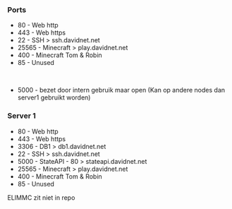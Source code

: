 ### Ports
 - 80 - Web http
 - 443 - Web https
 &nbsp;
 - 22 - SSH > ssh.davidnet.net
 - 25565 - Minecraft > play.davidnet.net
 - 400 - Minecraft Tom & Robin
 &nbsp;
 - 85 - Unused

  &nbsp;
   - 5000 - bezet door intern gebruik maar open (Kan op andere nodes dan server1 gebruikt worden)

### Server 1
 - 80 - Web http
 - 443 - Web https
 - 3306 - DB1 > db1.davidnet.net
 &nbsp;
 - 22 - SSH > ssh.davidnet.net
 - 5000 - StateAPI - 80 > stateapi.davidnet.net
 - 25565 - Minecraft > play.davidnet.net
 - 400 - Minecraft Tom & Robin
 &nbsp;
 - 85 - Unused


ELIMMC zit niet in repo